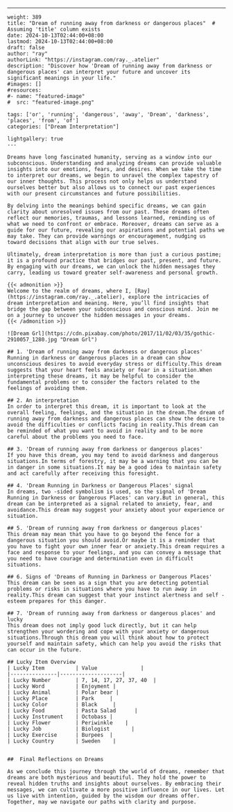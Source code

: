---
    weight: 389
    title: "Dream of running away from darkness or dangerous places"  # Assuming 'title' column exists
    date: 2024-10-13T02:44:00+08:00
    lastmod: 2024-10-13T02:44:00+08:00
    draft: false
    author: "ray"
    authorLink: "https://instagram.com/ray._.atelier"
    description: "Discover how 'Dream of running away from darkness or dangerous places' can interpret your future and uncover its significant meanings in your life."
    #images: []
    #resources:
    #- name: "featured-image"
    #  src: "featured-image.png"
    
    tags: ['or', 'running', 'dangerous', 'away', 'Dream', 'darkness', 'places', 'from', 'of']
    categories: ["Dream Interpretation"]
    
    lightgallery: true
    ---
    
    Dreams have long fascinated humanity, serving as a window into our subconscious. Understanding and analyzing dreams can provide valuable insights into our emotions, fears, and desires. When we take the time to interpret our dreams, we begin to unravel the complex tapestry of our inner thoughts. This process not only helps us understand ourselves better but also allows us to connect our past experiences with our present circumstances and future possibilities.
    
    By delving into the meanings behind specific dreams, we can gain clarity about unresolved issues from our past. These dreams often reflect our memories, traumas, and lessons learned, reminding us of what we need to confront or embrace. Moreover, dreams can serve as a guide for our future, revealing our aspirations and potential paths we may take. They can provide warnings or encouragement, nudging us toward decisions that align with our true selves.
    
    Ultimately, dream interpretation is more than just a curious pastime; it is a profound practice that bridges our past, present, and future. By engaging with our dreams, we can unlock the hidden messages they carry, leading us toward greater self-awareness and personal growth.
    
    {{< admonition >}}
    Welcome to the realm of dreams, where I, [Ray](https://instagram.com/ray._.atelier), explore the intricacies of dream interpretation and meaning. Here, you’ll find insights that bridge the gap between your subconscious and conscious mind. Join me on a journey to uncover the hidden messages in your dreams.
    {{< /admonition >}}
    
    ![Dream Grl](https://cdn.pixabay.com/photo/2017/11/02/03/35/gothic-2910057_1280.jpg "Dream Grl")
    
    ## 1. 'Dream of running away from darkness or dangerous places'
    Running in darkness or dangerous places in a dream can show unconscious desires to avoid everyday stress or difficulty.This dream suggests that your heart feels anxiety or fear in a situation.When interpreting these dreams, it may be helpful to consider the fundamental problems or to consider the factors related to the feelings of avoiding them.
    
    ## 2. An interpretation
    In order to interpret this dream, it is important to look at the overall feeling, feelings, and the situation in the dream.The dream of running away from darkness and dangerous places can show the desire to avoid the difficulties or conflicts facing in reality.This dream can be reminded of what you want to avoid in reality and to be more careful about the problems you need to face.
    
    ## 3. 'Dream of running away from darkness or dangerous places'
    If you have this dream, you may tend to avoid darkness and dangerous situations.In terms of forestry, it may be a warning that you can be in danger in some situations.It may be a good idea to maintain safety and act carefully after receiving this foresight.
    
    ## 4. 'Dream Running in Darkness or Dangerous Places' signal
    In dreams, two -sided symbolism is used, so the signal of 'Dream Running in Darkness or Dangerous Places' can vary.But in general, this dream can be interpreted as a signal related to anxiety, fear, and avoidance.This dream may suggest your anxiety about your experience or situation.
    
    ## 5. 'Dream of running away from darkness or dangerous places'
    This dream may mean that you have to go beyond the fence for a dangerous situation you should avoid.Or maybe it is a reminder that you have to fight your own inner fear or anxiety.This dream requires a face and response to your feelings, and you can convey a message that you need to have courage and determination even in difficult situations.
    
    ## 6. Signs of 'Dreams of Running in Darkness or Dangerous Places'
    This dream can be seen as a sign that you are detecting potential problems or risks in situations where you have to run away in reality.This dream can suggest that your instinct alertness and self -esteem prepares for this danger.
    
    ## 7. 'Dream of running away from darkness or dangerous places' and lucky
    This dream does not imply good luck directly, but it can help strengthen your wordering and cope with your anxiety or dangerous situations.Through this dream you will think about how to protect yourself and maintain safety, which can help you avoid the risks that can occur in the future.
    
    ## Lucky Item Overview
    | Lucky Item          | Value              |
    |---------------|--------------------|
    | Lucky Number        | 7, 14, 17, 27, 37, 40  |
    | Lucky Word          | Enjoyment |
    | Lucky Animal        | Polar bear |
    | Lucky Place         | Park     |
    | Lucky Color         | Black     |
    | Lucky Food          | Pasta Salad      |
    | Lucky Instrument    | Octobass |
    | Lucky Flower        | Periwinkle    |
    | Lucky Job           | Biologist       |
    | Lucky Exercise      | Burpees  |
    | Lucky Country       | Sweden    |
    
    
    ##  Final Reflections on Dreams
    
    As we conclude this journey through the world of dreams, remember that dreams are both mysterious and beautiful. They hold the power to reveal hidden truths and insights about ourselves. By embracing their messages, we can cultivate a more positive influence in our lives. Let us live with intention, guided by the wisdom our dreams offer. Together, may we navigate our paths with clarity and purpose.
    